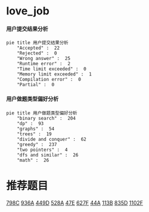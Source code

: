 # love_job

<!-- tabs:start -->



#### **用户提交结果分析**

```mermaid
pie title 用户提交结果分析
    "Accepted" :  22
    "Rejected" :  0
    "Wrong answer" :  25
    "Runtime error" :  2
    "Time limit exceeded" :  0
    "Memory limit exceeded" :  1
    "Compilation error" :  0
    "Partial" :  0
```

#### **用户做题类型偏好分析**

```mermaid
pie title 用户做题类型偏好分析
    "binary search" :  204
    "dp" :  93
    "graphs" :  54
    "trees" :  19
    "divide and conquer" :  62
    "greedy" :  237
    "two pointers" :  4
    "dfs and similar" :  26
    "math" :  26
```



<!-- tabs:end -->
# 推荐题目
[798C](https://codeforces.com/contest/798/problem/C)
[936A](https://codeforces.com/contest/936/problem/A)
[449D](https://codeforces.com/contest/449/problem/D)
[528A](https://codeforces.com/contest/528/problem/A)
[47E](https://codeforces.com/contest/47/problem/E)
[627F](https://codeforces.com/contest/627/problem/F)
[44A](https://codeforces.com/contest/44/problem/A)
[113B](https://codeforces.com/contest/113/problem/B)
[835D](https://codeforces.com/contest/835/problem/D)
[1102F](https://codeforces.com/contest/1102/problem/F)
